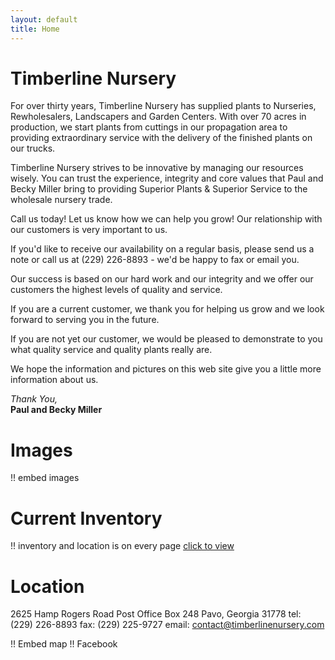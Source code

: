 ```yaml
---
layout: default
title: Home
---
```


# Timberline Nursery

For over thirty years, Timberline Nursery has supplied plants to Nurseries, Rewholesalers, Landscapers and Garden Centers.
With over 70 acres in production, we start plants from cuttings in our propagation area to providing extraordinary service with the delivery of the finished plants on our trucks.

Timberline Nursery strives to be innovative by managing our resources wisely. You can trust the experience, integrity and core values that Paul and Becky Miller bring to providing Superior Plants & Superior Service to the wholesale nursery trade.

Call us today! Let us know how we can help you grow! Our relationship with our customers is very important to us.

If you'd like to receive our availability on a regular basis, please send us a note or call us at (229) 226-8893 - we'd be happy to fax or email you.

Our success is based on our hard work and our integrity and we offer our customers the highest levels of quality and service.

If you are a current customer, we thank you for helping us grow and we look forward to serving you in the future.

If you are not yet our customer, we would be pleased to demonstrate to you what quality service and quality plants really are.

We hope the information and pictures on this web site give you a little more information about us.

*Thank You,*  
**Paul and Becky Miller**

# Images

!! embed images

# Current Inventory
!! inventory and location is on every page
[click to view](plants)

# Location
2625 Hamp Rogers Road
Post Office Box 248
Pavo, Georgia 31778
tel: (229) 226-8893
fax: (229) 225-9727
email: contact@timberlinenursery.com

!! Embed map
!! Facebook
